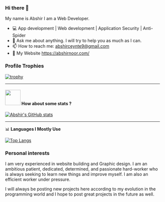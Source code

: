 ### Hi there 👋

<!--
**Abshirnoor/abshirnoor** is a ✨ _special_ ✨ repository because its `README.md` (this file) appears on your GitHub profile.

Here are some ideas to get you started:

- 🔭 I’m currently working on ...
- 🌱 I’m currently learning ...
- 👯 I’m looking to collaborate on ...
- 🤔 I’m looking for help with ...
- 💬 Ask me about ...
- 📫 How to reach me: ...
- 😄 Pronouns: ...
- ⚡ Fun fact: ...
-->

My name is Abshir 
I am a Web Developer.

- 💻 App development | Web development | Application Security | Anti-Spider
- 💬 Ask me about anything. I will try to help you as much as I can.
- 📫 How to reach me: abshirceynte9@gmail.com
- 👑 My Website https://abshirnoor.com/


### Profile Trophies

[![trophy](https://github-profile-trophy.vercel.app/?username=FantasticLBP)](https://github.com/ryo-ma/github-profile-trophy)

----

#### <img src="https://media.giphy.com/media/VgCDAzcKvsR6OM0uWg/giphy.gif" width="50"> How about some stats ?

[![Abshir's GitHub stats](https://github-readme-stats.vercel.app/api?username=FantasticLBP&layout=compact)](https://github.com/abshirnoor)

-------

📊 **Languages I Mostly Use**

[![Top Langs](https://github-readme-stats.vercel.app/api/top-langs/?username=abshirnoor&layout=compact)](https://github.com/muwoo/github-readme-stats)


### Personal interests 

I am very experienced in website building and Graphic design. I am an ambitious patient, dedicated, determined, and passionate hard-worker who is always seeking to learn new things and improve myself. I am also an efficient worker under pressure.
 
I will always be posting new projects here according to my evolution in the programming world and I hope to post great projects in the future as well. 
 

